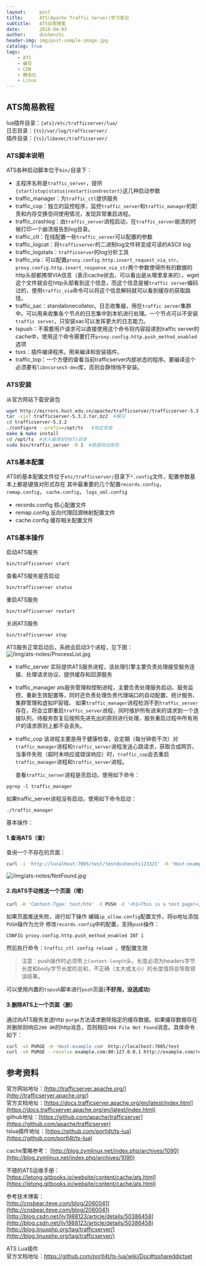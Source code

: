 ```yaml
---
layout:     post
title:      ATS(Apache Traffic Server)学习笔记
subtitle:   ATS日常随笔
date:       2018-04-03
author:     dushenzhi
header-img: img/post-sample-image.jpg
catalog: true
tags:
    - ATS
    - 缓存
    - CDN
    - 静态化
    - Linux
---
```



## ATS简易教程

lua插件目录：`{ats}/etc/trafficserver/lua/`  
日志目录：`{ts}/var/log/trafficserver/`  
插件目录：`{ts}/libexec/trafficserver/`

### ATS脚本说明
ATS各种启动脚本位于`bin/`目录下：
* 主程序名称是`traffic_server`，提供`{start|stop|status|restart|condrestart}`这几种启动参数
* traffic_manager：为`traffic_ctl`提供服务
* traffic_cop：独立的监控程序，监控`traffic_server`和`traffic_manager`的职责和内存交换空间使用情况，发现异常重启进程。
* traffic_crashlog：由`traffic_server`进程启动，在`traffic_server`崩溃的时候打印一个崩溃报告到log目录。
* traffic_ctl：在线配置一些`traffic_server`可以配置的参数
* traffic_logcat：将`trafficserver`的二进制log文件转变成可读的ASCII log
* traffic_logstats：`trafficserver`的log分析工具
* traffic_via：可以配置`proxy.config.http.insert_request_via_str`、`proxy.config.http.insert_response_via_str`两个参数使得所有的数据的http头部都携带VIA信息（表示cache状态，可以看出是从哪里拿来的），wget这个文件就会在http头部看到这个信息，而这个信息是被`traffic server`编码过的，使用`traffic_via`命令可以将这个信息解码就可以看到缓存的获取路径。
* traffic_sac：standalonecollator。日志收集器，用在`traffic server`集群中。可以用来收集各个节点的日志集中到本机进行处理。一个节点可以不安装`traffic server`，只安装sac可以发挥更大的日志能力。
* tspush：不需要用户请求可以直接使用这个命令将内容投递到traffic server的cache中，使用这个命令需要打开`proxy.config.http.push_method_enabled` 选项
* tsxs：插件编译程序。用来编译和安装插件。
* traffic_top：一个方便的查看当前trafficserver内部状态的程序。要编译这个必须要有`libncurses5-dev`库，否则会静悄悄不安装。

### ATS安装
从官方网站下载安装包
```bash
wget http://mirrors.hust.edu.cn/apache/trafficserver/trafficserver-5.3.2.tar.bz2
tar -xjvf trafficserver-5.3.2.tar.bz2  #解压
cd trafficserver-5.3.2
./configure --prefix=/opt/ts   #指定安装
make & make install
cd /opt/ts  #进入编译好的ATS目录
sudo bin/traffic_server -R 1  #跑通测试用例
```

### ATS基本配置
ATS的基本配置文件位于`etc/trafficserver/`目录下`*.config`文件，配置参数基本上都是键值对形式存在
其中最重要的几个配置`records.config`， `remap.config`， `cache.config`， `logs_xml.config`
* records.config  核心配置文件
* remap.config   反向代理回源映射配置文件
* cache.config   缓存相关配置文件

### ATS基本操作
启动ATS服务
```
bin/trafficserver start
```

查看ATS服务是否启动
```
bin/trafficserver status
```
重启ATS服务
```
bin/trafficserver restart
```
关闭ATS服务
```
bin/trafficserver stop
```

ATS服务正常启动后，系统会启动3个进程，见下图：
![/img/ats-notes/ProcessList.jpg](/img/ats-notes/ProcessList.jpg)



* traffic_server    实际提供ATS服务进程，该处理引擎主要负责处理接受服务连接、处理请求协议、提供缓存和回源服务

* traffic_manager   ats服务管理和控制进程，主要负责处理服务启动、服务监控、重新生效配置等，同时还负责处理负责代理端口的自动配置、统计服务、集群管理和虚拟IP容错。
  如果`traffic_manager`进程检测不到`traffic_server`存在，将会立即重启`traffic_server`进程，同时维护所有进来的请求到一个连接队列，待服务恢复后按照先进先出的原则进行处理，服务重启过程中所有用户的请求原则上都不会丢失。

* traffic_cop  该进程主要是用于健康检查，会定期（每分钟若干次）对`traffic_manager`进程和`traffic_server`进程发送心跳请求，获取合成网页，当事件失败（超时未响应或错误响应）时，`traffic_cop`会去重启`traffic_manager`进程和`traffic_server`进程。

  查看`traffic_server`进程是否启动，使用如下命令：
```
pgrep -l traffic_manager
```
如果traffic_server进程没有启动，使用如下命令启动：
```
./traffic_manager
```


基本操作：
#### 1.查询ATS（查）
查询一个不存在的页面：
```bash
curl -i 'http://localhost:7005/test/testdushenzhi123321' -H 'Host:example.com'
```

![/img/ats-notes/NotFound.jpg](/img/ats-notes/NotFound.jpg)

#### 2.向ATS手动推送一个页面（增）
```bash
curl -H 'Content-Type: text/htm' -X PUSH -d '<h1>This is a test page!</h1>' http://localhost:8888/test
```

如果页面推送失败，进行如下操作
编辑`ip_allow.config`配置文件，将ip地址添加`PUSH`操作为允许
修改`records.config`中的配置，支持`push`操作：
```
CONFIG proxy.config.http.push_method_enabled INT 1
```
然后执行命令：`traffic_ctl config reload `，使配置生效

> 注意：push操作时必须带上`Content-length`头，长度必须为headers字节长度和body字节长度的总和，不正确（太大或太小）的长度值将会导致错误结果。

可以使用内置的`tspush`脚本进行`push`页面(**不好用，没送成功**)

#### 3.删除ATS上一个页面（删）
通过向ATS服务发送http `purge`方法请求删除指定的缓存数据。如果缓存数据存在并删除则响应`200 OK`的http消息，否则相应`404 File Not Found`消息。具体命令如下：
```bash
curl -vX PURGE -H 'Host:example.com' http://localhost:7005/test
curl -vX PURGE --resolve example.com:80:127.0.0.1 http://example.com/remove_me.jpg
```



## 参考资料

官方网站地址：[http://trafficserver.apache.org/](http://trafficserver.apache.org/)  
官方文档地址：[https://docs.trafficserver.apache.org/en/latest/index.html](https://docs.trafficserver.apache.org/en/latest/index.html)  
github地址：[https://github.com/apache/trafficserver](https://github.com/apache/trafficserver)  
tslua插件地址：[https://github.com/portl4t/ts-lua](https://github.com/portl4t/ts-lua)  


cache策略参考：
[http://blog.zymlinux.net/index.php/archives/1090](http://blog.zymlinux.net/index.php/archives/1090)  

不错的ATS运维手册：
[https://letong.gitbooks.io/website/content/cache/ats.html](https://letong.gitbooks.io/website/content/cache/ats.html)  

参考技术博客：  
[http://cnsbear.iteye.com/blog/2060041](http://cnsbear.iteye.com/blog/2060041)  
[http://blog.csdn.net/ljy1988123/article/details/50386458](http://blog.csdn.net/ljy1988123/article/details/50386458)  
[http://blog.linuxphp.org/tag/trafficserver/](http://blog.linuxphp.org/tag/trafficserver/)  




ATS Lua插件  
官方文档地址：[]()https://github.com/portl4t/ts-lua/wiki/Doc#tsshareddictset
